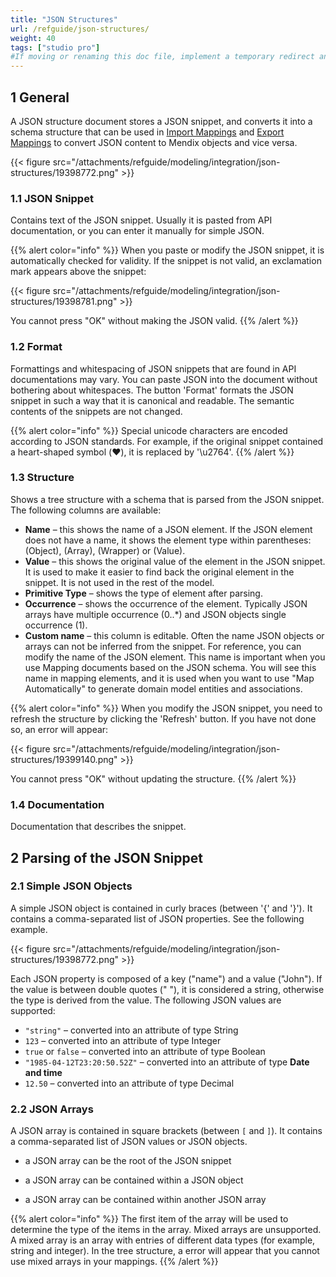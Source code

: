 ```yaml
---
title: "JSON Structures"
url: /refguide/json-structures/
weight: 40
tags: ["studio pro"]
#If moving or renaming this doc file, implement a temporary redirect and let the respective team know they should update the URL in the product. See Mapping to Products for more details.
---
```


## 1 General

A JSON structure document stores a JSON snippet, and converts it into a schema structure that can be used in [Import Mappings](/refguide/import-mappings/) and [Export Mappings](/refguide/export-mappings/) to convert JSON content to Mendix objects and vice versa. 

{{< figure src="/attachments/refguide/modeling/integration/json-structures/19398772.png" >}}

### 1.1 JSON Snippet

Contains text of the JSON snippet. Usually it is pasted from API documentation, or you can enter it manually for simple JSON.

{{% alert color="info" %}}
When you paste or modify the JSON snippet, it is automatically checked for validity. If the snippet is not valid, an exclamation mark appears above the snippet:

{{< figure src="/attachments/refguide/modeling/integration/json-structures/19398781.png" >}}

You cannot press "OK" without making the JSON valid.
{{% /alert %}}

### 1.2 Format

Formattings and whitespacing of JSON snippets that are found in API documentations may vary. You can paste JSON into the document without bothering about whitespaces. The button 'Format' formats the JSON snippet in such a way that it is canonical and readable. The semantic contents of the snippets are not changed.

{{% alert color="info" %}}
Special unicode characters are encoded according to JSON standards. For example, if the original snippet contained a heart-shaped symbol (❤️), it is replaced by '\u2764'.
{{% /alert %}}

### 1.3 Structure

Shows a tree structure with a schema that is parsed from the JSON snippet. The following columns are available:

* **Name** – this shows the name of a JSON element. If the JSON element does not have a name, it shows the element type within parentheses: (Object), (Array), (Wrapper) or (Value).
* **Value** – this shows the original value of the element in the JSON snippet. It is used to make it easier to find back the original element in the snippet. It is not used in the rest of the model.
* **Primitive Type** – shows the type of element after parsing.
* **Occurrence** – shows the occurrence of the element. Typically JSON arrays have multiple occurrence (0..*) and JSON objects single occurrence (1).
* **Custom name** – this column is editable. Often the name JSON objects or arrays can not be inferred from the snippet. For reference, you can modify the name of the JSON element. This name is important when you use Mapping documents based on the JSON schema. You will see this name in mapping elements, and it is used when you want to use "Map Automatically" to generate domain model entities and associations.

{{% alert color="info" %}}
When you modify the JSON snippet, you need to refresh the structure by clicking the 'Refresh' button. If you have not done so, an error will appear:

{{< figure src="/attachments/refguide/modeling/integration/json-structures/19399140.png" >}}

You cannot press "OK" without updating the structure.
{{% /alert %}}

### 1.4 Documentation

Documentation that describes the snippet.

## 2 Parsing of the JSON Snippet

### 2.1 Simple JSON Objects

A simple JSON object is contained in curly braces (between '{' and '}'). It contains a comma-separated list of JSON properties. See the following example.

{{< figure src="/attachments/refguide/modeling/integration/json-structures/19398772.png" >}}

Each JSON property is composed of a key ("name") and a value ("John"). If the value is between double quotes ("  "), it is considered a string, otherwise the type is derived from the value. The following JSON values are supported:

* `"string"` – converted into an attribute of type String
* `123` – converted into an attribute of type Integer
* `true` or `false` – converted into an attribute of type Boolean
* `"1985-04-12T23:20:50.52Z"` – converted into an attribute of type **Date and time**
* `12.50` – converted into an attribute of type Decimal

### 2.2 JSON Arrays

A JSON array is contained in square brackets (between `[` and `]`). It contains a comma-separated list of JSON values or JSON objects.

* a JSON array can be the root of the JSON snippet

* a JSON array can be contained within a JSON object

* a JSON array can be contained within another JSON array

{{% alert color="info" %}}
The first item of the array will be used to determine the type of the items in the array. Mixed arrays are unsupported. A mixed array is an array with entries of different data types (for example, string and integer). In the tree structure, a error will appear that you cannot use mixed arrays in your mappings.
{{% /alert %}}
